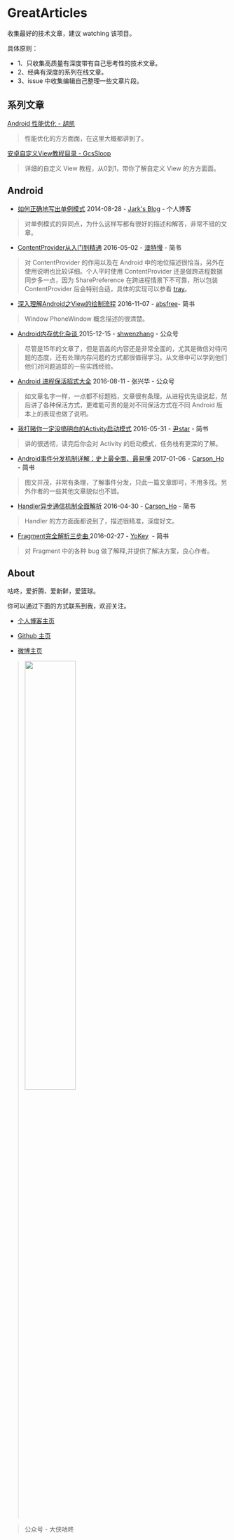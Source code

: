 # **GreatArticles**

收集最好的技术文章，建议 watching 该项目。

具体原则：

* 1、只收集高质量有深度带有自己思考性的技术文章。
* 2、经典有深度的系列在线文章。
* 3、issue 中收集编辑自己整理一些文章片段。

## 系列文章
[Android 性能优化 - 胡凯](http://hukai.me/blog/categories/android-performance/)
> 性能优化的方方面面，在这里大概都讲到了。

[安卓自定义View教程目录 - GcsSloop](http://www.gcssloop.com/customview/CustomViewIndex)
> 详细的自定义 View 教程，从0到1，带你了解自定义 View 的方方面面。 

## Android 

- [如何正确地写出单例模式](http://wuchong.me/blog/2014/08/28/how-to-correctly-write-singleton-pattern/) 2014-08-28 - [Jark's Blog](http://wuchong.me/) - 个人博客

> 对单例模式的异同点，为什么这样写都有很好的描述和解答，非常不错的文章。

- [ContentProvider从入门到精通](http://www.jianshu.com/p/f5ec75a9cfea) 2016-05-02 - [澳特慢]([http://pengtao.me](http://pengtao.me/)) - 简书

> 对 ContentProvider 的作用以及在 Android 中的地位描述很恰当，另外在使用说明也比较详细。个人平时使用 ContentProvider 还是做跨进程数据同步多一点，因为 SharePreference 在跨进程情景下不可靠，所以包装 ContentProvider 后会特别合适，具体的实现可以参看 [tray](https://github.com/grandcentrix/tray)。

- [深入理解Android之View的绘制流程](http://www.jianshu.com/p/060b5f68da79) 2016-11-07 - [absfree](http://www.jianshu.com/u/640ce09fd6ec)- 简书

> Window  PhoneWindow 概念描述的很清楚。

- [Android内存优化杂谈 ](https://mp.weixin.qq.com/s/Z7oMv0IgKWNkhLon_hFakg)  2015-12-15 -  [shwenzhang](https://github.com/shwenzhang) - 公众号

> 尽管是15年的文章了，但是涵盖的内容还是非常全面的，尤其是微信对待问题的态度，还有处理内存问题的方式都很值得学习。从文章中可以学到他们他们对问题追踪的一些实践经验。

- [Android 进程保活招式大全](https://mp.weixin.qq.com/s/OXiFQNTyCHpqSP6B9HOiHw) 2016-08-11 - 张兴华 - 公众号

> 如文章名字一样，一点都不标题档，文章很有条理。从进程优先级说起，然后讲了各种保活方式，更难能可贵的是对不同保活方式在不同 Android 版本上的表现也做了说明。

* [我打赌你一定没搞明白的Activity启动模式](http://www.jianshu.com/p/2a9fcf3c11e4) 2016-05-31 - [尹star](http://www.jianshu.com/u/bd3befbe51d0) - 简书
> 讲的很透彻，读完后你会对 Activity 的启动模式，任务栈有更深的了解。

* [Android事件分发机制详解：史上最全面、最易懂](http://www.jianshu.com/p/38015afcdb58)  2017-01-06 - [Carson_Ho](http://www.jianshu.com/u/383970bef0a0) - 简书
> 图文并茂，非常有条理，了解事件分发，只此一篇文章即可，不用多找。另外作者的一些其他文章貌似也不错。

* [Handler异步通信机制全面解析](http://www.jianshu.com/p/9fe944ee02f7) 2016-04-30 - [Carson_Ho](http://www.jianshu.com/u/383970bef0a0) - 简书
> Handler 的方方面面都说到了，描述很精准，深度好文。     

* [Fragment完全解析三步曲 ](http://www.jianshu.com/p/d9143a92ad94) 2016-02-27 - [YoKey](https://github.com/YoKeyword)  - 简书
> 对 Fragment 中的各种 bug 做了解释,并提供了解决方案，良心作者。

## About 
咕咚，爱折腾、爱新鲜，爱篮球。

你可以通过下面的方式联系到我，欢迎关注。

* [个人博客主页](http://gudong.name/)

* [Github 主页](https://github.com/maoruibin)

* [微博主页](http://weibo.com/u/1874136301)

> <img src="http://7xr9gx.com1.z0.glb.clouddn.com/qrcode_for_gh_58ac6be237a4_430.jpg" style="width: 50%;">

> 公众号 - 大侠咕咚




